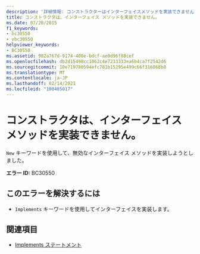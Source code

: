```yaml
---
description: '詳細情報: コンストラクターはインターフェイスメソッドを実装できません'
title: コンストラクタは、インターフェイス メソッドを実装できません。
ms.date: 07/20/2015
f1_keywords:
- bc30550
- vbc30550
helpviewer_keywords:
- BC30550
ms.assetid: 982a767d-9174-408e-bdcf-ae0d96f88cef
ms.openlocfilehash: db2d15498cc1062c4e7233333ea6b4ca7f2542d6
ms.sourcegitcommit: 10e719780594efc781b15295e499c66f316068b8
ms.translationtype: MT
ms.contentlocale: ja-JP
ms.lasthandoff: 02/14/2021
ms.locfileid: "100485017"
---
```

# <a name="constructors-cannot-implement-interface-methods"></a>コンストラクタは、インターフェイス メソッドを実装できません。

`New` キーワードを使用して、無効なインターフェイス メソッドを実装しようとしました。  
  
 **エラー ID:** BC30550  
  
## <a name="to-correct-this-error"></a>このエラーを解決するには  
  
- `Implements` キーワードを使用してインターフェイスを実装します。  
  
## <a name="see-also"></a>関連項目

- [Implements ステートメント](../language-reference/statements/implements-statement.md)
